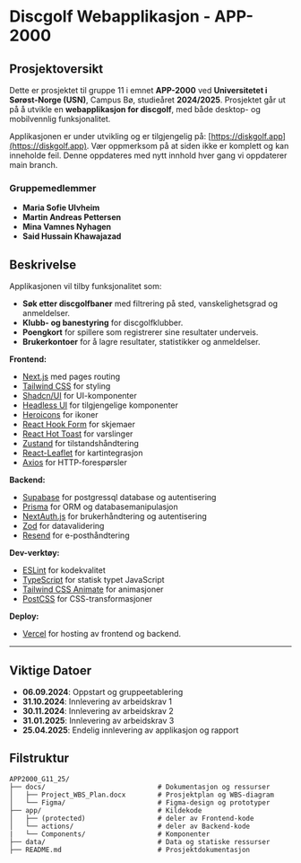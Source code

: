 # Discgolf Webapplikasjon - APP-2000

## Prosjektoversikt

Dette er prosjektet til gruppe 11 i emnet **APP-2000** ved **Universitetet i Sørøst-Norge (USN)**, Campus Bø, studieåret **2024/2025**. Prosjektet går ut på å utvikle en **webapplikasjon for discgolf**, med både desktop- og mobilvennlig funksjonalitet.

Applikasjonen er under utvikling og er tilgjengelig på: [https://diskgolf.app](https://diskgolf.app). Vær oppmerksom på at siden ikke er komplett og kan inneholde feil. Denne oppdateres med nytt innhold hver gang vi oppdaterer main branch.

### Gruppemedlemmer
- **Maria Sofie Ulvheim**
- **Martin Andreas Pettersen**
- **Mina Vamnes Nyhagen**
- **Said Hussain Khawajazad**

## Beskrivelse

Applikasjonen vil tilby funksjonalitet som:
- **Søk etter discgolfbaner** med filtrering på sted, vanskelighetsgrad og anmeldelser.
- **Klubb- og banestyring** for discgolfklubber.
- **Poengkort** for spillere som registrerer sine resultater underveis.
- **Brukerkontoer** for å lagre resultater, statistikker og anmeldelser.

**Frontend:**
- [Next.js](https://nextjs.org/) med pages routing
- [Tailwind CSS](https://tailwindcss.com/) for styling
- [Shadcn/UI](https://shadcn.dev/) for UI-komponenter
- [Headless UI](https://headlessui.dev/) for tilgjengelige komponenter
- [Heroicons](https://heroicons.com/) for ikoner
- [React Hook Form](https://react-hook-form.com/) for skjemaer
- [React Hot Toast](https://react-hot-toast.com/) for varslinger
- [Zustand](https://github.com/pmndrs/zustand) for tilstandshåndtering
- [React-Leaflet](https://react-leaflet.js.org/) for kartintegrasjon
- [Axios](https://axios-http.com/) for HTTP-forespørsler

**Backend:**
- [Supabase](https://supabase.com/) for postgressql database og autentisering
- [Prisma](https://www.prisma.io/) for ORM og databasemanipulasjon
- [NextAuth.js](https://next-auth.js.org/) for brukerhåndtering og autentisering
- [Zod](https://zod.dev/) for datavalidering
- [Resend](https://resend.com/) for e-posthåndtering

**Dev-verktøy:**
- [ESLint](https://eslint.org/) for kodekvalitet
- [TypeScript](https://www.typescriptlang.org/) for statisk typet JavaScript
- [Tailwind CSS Animate](https://github.com/tailwindlabs/tailwindcss-animate) for animasjoner
- [PostCSS](https://postcss.org/) for CSS-transformasjoner

**Deploy:**
- [Vercel](https://vercel.com/) for hosting av frontend og backend.

---

## Viktige Datoer

- **06.09.2024**: Oppstart og gruppeetablering
- **31.10.2024**: Innlevering av arbeidskrav 1
- **30.11.2024**: Innlevering av arbeidskrav 2
- **31.01.2025**: Innlevering av arbeidskrav 3
- **25.04.2025**: Endelig innlevering av applikasjon og rapport

## Filstruktur
```plaintext
APP2000_G11_25/
├── docs/                            # Dokumentasjon og ressurser
│   ├── Project_WBS_Plan.docx        # Prosjektplan og WBS-diagram
│   └── Figma/                       # Figma-design og prototyper
├── app/                             # Kildekode
│   ├── (protected)                  # deler av Frontend-kode
│   └── actions/                     # deler av Backend-kode
|   └── Components/                  # Komponenter
├── data/                            # Data og statiske ressurser
├── README.md                        # Prosjektdokumentasjon
